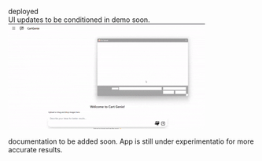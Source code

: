 deployed <br>
UI updates to be conditioned in demo soon.
![demo](./assets/demo.gif)

documentation to be added soon. App is still under experimentatio for more accurate results.
